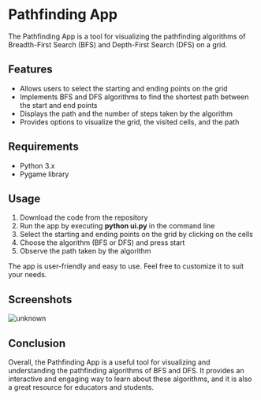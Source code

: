 # Pathfinding App

The Pathfinding App is a tool for visualizing the pathfinding algorithms of Breadth-First Search (BFS) and Depth-First Search (DFS) on a grid.

## Features

-   Allows users to select the starting and ending points on the grid
-   Implements BFS and DFS algorithms to find the shortest path between the start and end points
-   Displays the path and the number of steps taken by the algorithm
-   Provides options to visualize the grid, the visited cells, and the path

## Requirements

-   Python 3.x
-   Pygame library

## Usage

1.  Download the code from the repository
2.  Run the app by executing **python ui.py** in the command line
3.  Select the starting and ending points on the grid by clicking on the cells
4.  Choose the algorithm (BFS or DFS) and press start
5.  Observe the path taken by the algorithm

The app is user-friendly and easy to use. Feel free to customize it to suit your needs.

## Screenshots

![unknown](https://user-images.githubusercontent.com/96636678/178158363-13bcb98f-088d-4c53-b32c-34564880c72b.png)
## Conclusion

Overall, the Pathfinding App is a useful tool for visualizing and understanding the pathfinding algorithms of BFS and DFS. It provides an interactive and engaging way to learn about these algorithms, and it is also a great resource for educators and students.


